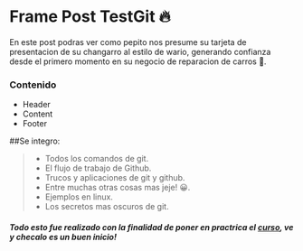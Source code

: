 # Frame Post TestGit 🔥
En este post podras ver como pepito nos presume su tarjeta de presentacion de su changarro al estilo de wario, generando confianza desde el primero momento en su negocio de reparacion de carros 🚀.
### Contenido
* Header
* Content
* Footer

##Se integro:
> - Todos los comandos de git.
> - El flujo de trabajo de Github.
> - Trucos y aplicaciones de git y github.
> - Entre muchas otras cosas mas jeje! 😀.
> - Ejemplos en linux.
> - Los secretos mas oscuros de git.



##### Todo esto fue realizado con la finalidad de poner en practrica el [curso](https://platzi.com/cursos/git-github/ "curso"), ve y checalo es un buen inicio!
